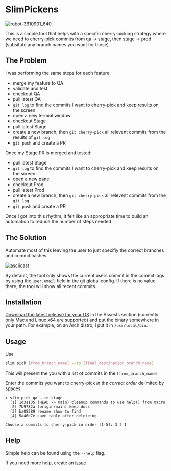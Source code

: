 # SlimPickens

![robot-3610901_640](https://user-images.githubusercontent.com/42816/128962538-d81101dd-11c1-473b-895d-aad10b4c32f1.png)


This is a simple tool that helps with a specific cherry-picking strategy where we need to cherry-pick commits from
qa -> stage, then stage -> prod (subsitute any branch names you want for those).

## The Problem

I was performing the same steps for each feature:

* merge my feature to QA
* validate and test
* checkout QA
* pull latest QA
* `git log` to find the commits I want to cherry-pick and keep results on the screen
* open a new termial window
* checkout Stage
* pull latest Stage
* create a new branch, then `git cherry-pick` all relevent commits from the results of `git log`
* `git push` and create a PR

Once my Stage PR is merged and tested:

* pull latest Stage
* `git log` to find the commits I want to cherry-pick and keep results on the screen
* open a new pane
* checkout Prod
* pull latest Prod
* create a new branch, then `git cherry-pick` all relevent commits from the `git log`
* `git push` and create a PR

Once I got into this rhythm, it felt like an appropriate time to build an automation to
reduce the number of steps needed

## The Solution

Automate most of this leaving the user to just specifiy the correct branches and commit hashes

[![asciicast](https://asciinema.org/a/nLszBBjuSWjOzfvZFnKiaDWRh.png)](https://asciinema.org/a/nLszBBjuSWjOzfvZFnKiaDWRh)

By default, the tool only shows the current users commit in the commit logs by using the `user.email` field in the git global config.
If there is no value there, the tool will show all recent commits.

## Installation
[Download the latest release for your OS](https://github.com/silbermm/slim_pickens/releases) in the Assests section (currently only Mac and Linux x64 are supported) and put the binary somewhere in your path. For example, on an Arch distro, I put it in `/usr/local/bin`.

## Usage

Use
```bash
slim pick [from_branch_name] --to [final_destination_branch_name]
```

This will present the you with a list of commits in the `[from_branch_name]`

Enter the commits you want to cherry-pick *in the correct order* delimited by spaces

```
> slim pick qa --to stage
  [1] 1d31135 (HEAD -> main) cleanup commands to use help() from macro
  [2] 7b9782a (origin/main) keep docs
  [3] ba08289 rename show to find
  [4] 5a46d7e save table after deleteing

Choose a commits to cherry-pick in order [1-5]: 3 2 1
```

## Help

Simple help can be found using the `--help` flag.

If you need more help, create an [issue](https://github.com/silbermm/slim_pickens/pulls)
